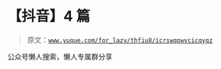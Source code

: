 # 【抖音】4 篇

> 原文：[`www.yuque.com/for_lazy/thfiu8/icrswqpwvcicqyqz`](https://www.yuque.com/for_lazy/thfiu8/icrswqpwvcicqyqz)

公众号懒人搜索，懒人专属群分享